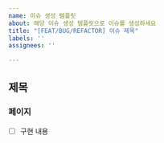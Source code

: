 ```yaml
---
name: 이슈 생성 템플릿
about: 해당 이슈 생성 템플릿으로 이슈를 생성하세요
title: "[FEAT/BUG/REFACTOR] 이슈 제목"
labels: ''
assignees: ''

---
```


## 제목
### 페이지
- [ ] 구현 내용

